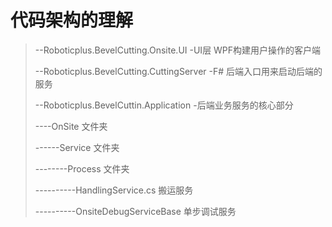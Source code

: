 # 代码架构的理解
> --Roboticplus.BevelCutting.Onsite.UI -UI层 WPF构建用户操作的客户端
> 
> --Roboticplus.BevelCutting.CuttingServer -F# 后端入口用来启动后端的服务
> 
> --Roboticplus.BevelCuttin.Application -后端业务服务的核心部分
> 
> ----OnSite 文件夹
> 
> ------Service 文件夹
> 
> --------Process 文件夹
> 
> ----------HandlingService.cs 搬运服务
> 
> ----------OnsiteDebugServiceBase 单步调试服务

